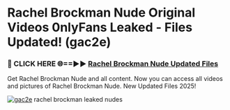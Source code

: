 # Rachel Brockman Nude Original Videos 0nlyFans Leaked - Files Updated! (gac2e)

<h3>🔴 CLICK HERE 🌐==►► <a href="https://tinyurl.com/52m3yx9h" rel="nofollow">Rachel Brockman Nude Updated Files</a></h3>

Get Rachel Brockman Nude and all content. Now you can access all videos and pictures of Rachel Brockman Nude. New Updated Files 2025!

[![gac2e](https://i.imgur.com/TnHtlc8.gif)](https://tinyurl.com/52m3yx9h)
rachel brockman leaked nudes